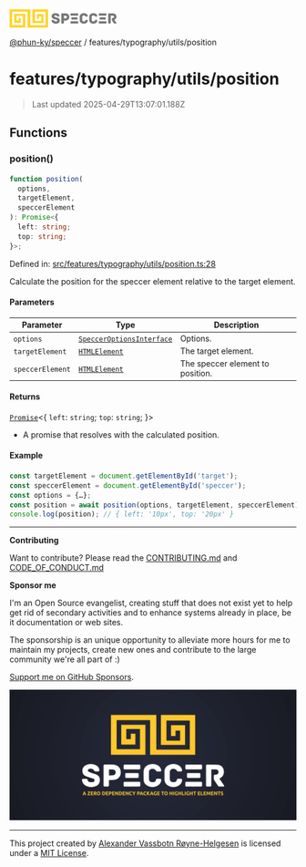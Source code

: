 <div><img alt="SPECCER logo" src="https://raw.githubusercontent.com/phun-ky/speccer/main/public/logo-speccer-horizontal-colored-package.svg?raw=true" style="max-height:32px;"/></div>

[@phun-ky/speccer](../../../README.md) / features/typography/utils/position

# features/typography/utils/position

> Last updated 2025-04-29T13:07:01.188Z

## Functions

### position()

```ts
function position(
  options,
  targetElement,
  speccerElement
): Promise<{
  left: string;
  top: string;
}>;
```

Defined in:
[src/features/typography/utils/position.ts:28](https://github.com/phun-ky/speccer/blob/main/src/features/typography/utils/position.ts#L28)

Calculate the position for the speccer element relative to the target element.

#### Parameters

| Parameter        | Type                                                                           | Description                      |
| ---------------- | ------------------------------------------------------------------------------ | -------------------------------- |
| `options`        | [`SpeccerOptionsInterface`](../../../types/speccer.md#specceroptionsinterface) | Options.                         |
| `targetElement`  | [`HTMLElement`](https://developer.mozilla.org/docs/Web/API/HTMLElement)        | The target element.              |
| `speccerElement` | [`HTMLElement`](https://developer.mozilla.org/docs/Web/API/HTMLElement)        | The speccer element to position. |

#### Returns

[`Promise`](https://developer.mozilla.org/docs/Web/JavaScript/Reference/Global_Objects/Promise)<{
`left`: `string`; `top`: `string`; }>

- A promise that resolves with the calculated position.

#### Example

```ts
const targetElement = document.getElementById('target');
const speccerElement = document.getElementById('speccer');
const options = {…};
const position = await position(options, targetElement, speccerElement);
console.log(position); // { left: '10px', top: '20px' }
```

---

**Contributing**

Want to contribute? Please read the
[CONTRIBUTING.md](https://github.com/phun-ky/speccer/blob/main/CONTRIBUTING.md)
and
[CODE_OF_CONDUCT.md](https://github.com/phun-ky/speccer/blob/main/CODE_OF_CONDUCT.md)

**Sponsor me**

I'm an Open Source evangelist, creating stuff that does not exist yet to help
get rid of secondary activities and to enhance systems already in place, be it
documentation or web sites.

The sponsorship is an unique opportunity to alleviate more hours for me to
maintain my projects, create new ones and contribute to the large community
we're all part of :)

[Support me on GitHub Sponsors](https://github.com/sponsors/phun-ky).

![Speccer banner, with logo and slogan: A zero dependency package to annotate or highlight elements](https://github.com/phun-ky/speccer/blob/main/public/speccer-banner.png?raw=true)

---

This project created by [Alexander Vassbotn Røyne-Helgesen](http://phun-ky.net)
is licensed under a [MIT License](https://choosealicense.com/licenses/mit/).
